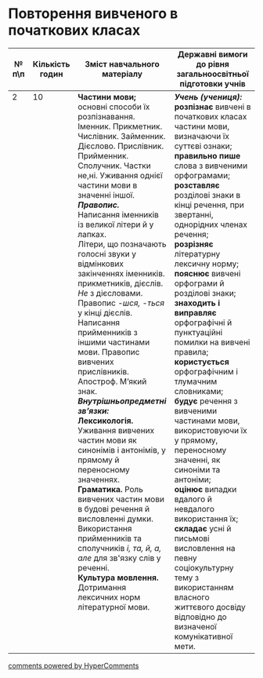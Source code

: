 <div id="hypercomments_widget" class="js-hypercomments-widget invisible"></div>

# Повторення вивченого в початкових класах

<table>
  <tr>
    <td width="10%" align="center"><b>№ <br>п\п</br></b></td>
    <td width="5%" align="center"><b>Кількість годин</b></td>  
    <td width="40%" align="center"><b>Зміст навчального матеріалу</b></td>
    <td width="45%" align="center"><b>Державні вимоги до рівня загальноосвітньої підготовки учнів</b></td>
  </tr>
<tbody>
  <tr>
<td width="10%" style="vertical-align:top !important;">2</td>
<td width="5%" style="vertical-align:top !important;">10</td>
    <td width="40%" style="vertical-align:top !important;">
<b>Частини мови;</b> основні способи їх розпізнавання. Іменник.  Прикметник. Числівник. Займенник. Дієслово. Прислівник. Прийменник. Сполучник. Частки не,ні. Уживання однієї частини мови в значенні іншої.<br>
<b><i>Правопис.</i></b> <br>
Написання іменників із великої літери й у лапках.<br>
Літери, що позначають голосні звуки у відмінкових закінченнях іменників. прикметників, дієслів.<br>
<i>Не</i> з дієсловами. <br>
Правопис <i>-шся, -ться</i> у кінці дієслів. Написання прийменників з іншими частинами мови. Правопис вивчених прислівників. Апостроф. М’який знак. <br>
<b><i>Внутрішньопредметні зв’язки:</i></b><br>   
<b>Лексикологія.</b> Уживання вивчених частин мови як синонімів і антонімів, у прямому й переносному значеннях.<br>
<b>Граматика.</b> Роль вивчених частин мови в  будові речення й висловленні думки. Використання  прийменників та сполучників <i>і, та, й, а, але</i> для зв'язку слів у реченні. <br>
<b>Культура мовлення.</b> Дотримання лексичних норм літературної мови. 
</td>
    <td width="45%" style="vertical-align:top !important;">
<i><b>Учень (учениця):</b></i><br>
<b>розпізнає</b> вивчені  в початкових класах   частини мови, визначаючи їх суттєві ознаки;<br>
<b>правильно пише</b> слова з вивченими орфограмами;<br>
<b>розставляє</b> розділові знаки в кінці речення, при звертанні, однорідних членах речення; <br>
<b>розрізняє</b> літературну лексичну норму;<br>
<b>пояснює</b> вивчені орфограми й розділові знаки;<br>
<b>знаходить і виправляє</b> орфографічні й пунктуаційні помилки на вивчені правила; <br>
<b>користується</b> орфографічним і тлумачним словниками; <br>
<b>будує</b> речення з вивченими частинами мови, використовуючи їх у прямому, переносному значенні, як синоніми та антоніми;<br>
<b>оцінює</b>  випадки вдалого й невдалого використання їх;<br>
<b>складає</b> усні й письмові висловлення на певну соціокультурну тему з використанням власного життєвого досвіду відповідно до визначеної комунікативної мети.</td>
  </tr>
</tbody>
</table>

<div class="js-hypercomments-container">
<a href="http://hypercomments.com" class="hc-link" title="comments widget">comments powered by HyperComments</a>
</div>